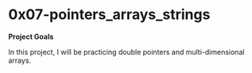 # 0x07-pointers_arrays_strings

**Project Goals**

In this project, I will be practicing double pointers and multi-dimensional
arrays.